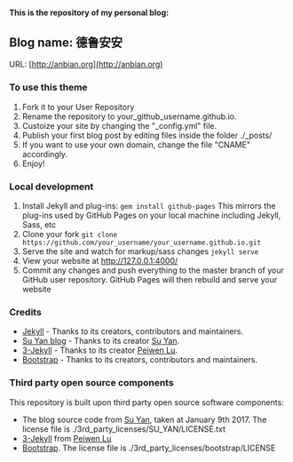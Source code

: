 #### This is the repository of my personal blog:
## Blog name:  德鲁安安

URL: [http://anbian.org](http://anbian.org)

### To use this theme

1.   Fork it to your User Repository
1.  Rename the repository to your_github_username.github.io.
1.  Custoize your site by changing the "_config.yml" file.
1. Publish your first blog post by editing files inside the folder ./_posts/
1.  If you want to use your own domain, change the file "CNAME" accordingly.
1.  Enjoy!


### Local development

1. Install Jekyll and plug-ins: `gem install github-pages` This mirrors the plug-ins used by GitHub Pages on your local machine including Jekyll, Sass, etc
2. Clone your fork `git clone https://github.com/your_username/your_username.github.io.git`
3. Serve the site and watch for markup/sass changes `jekyll serve`
4. View your website at http://127.0.0.1:4000/
5. Commit any changes and push everything to the master branch of your GitHub user repository. GitHub Pages will then rebuild and serve your website


### Credits

- [Jekyll](https://github.com/jekyll/jekyll) - Thanks to its creators, contributors and maintainers.
- [Su Yan blog](https://github.com/suyan/suyan.github.io) - Thanks to its creator [Su Yan](https://github.com/suyan).
- [3-Jekyll](https://github.com/P233/3-Jekyll) - Thanks to its creator [Peiwen Lu](https://github.com/P233).
- [Bootstrap](http://getbootstrap.com/) - Thanks to its creators, contributors and maintainers.


### Third party open source components

This repository is built upon third party open source software components:

- The blog source code from [Su Yan](https://github.com/suyan/suyan.github.io),
taken at January 9th 2017. The license file is ./3rd_party_licenses/SU_YAN/LICENSE.txt
- [3-Jekyll](https://github.com/P233/3-Jekyll) from [Peiwen Lu](https://github.com/P233)
- [Bootstrap](http://getbootstrap.com/). The license file is ./3rd_party_licenses/bootstrap/LICENSE
